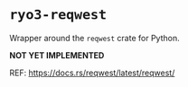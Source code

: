# `ryo3-reqwest`

Wrapper around the `reqwest` crate for Python.

**NOT YET IMPLEMENTED**

REF: https://docs.rs/reqwest/latest/reqwest/
